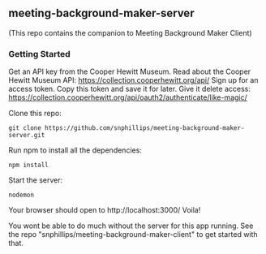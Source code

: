 ## meeting-background-maker-server


(This repo contains the companion to Meeting Background Maker Client)

### Getting Started

Get an API key from the Cooper Hewitt Museum.
Read about the Cooper Hewitt Museum API: https://collection.cooperhewitt.org/api/
Sign up for an access token. Copy this token and save it for later. Give it delete access: https://collection.cooperhewitt.org/api/oauth2/authenticate/like-magic/

Clone this repo:

`git clone https://github.com/snphillips/meeting-background-maker-server.git`
 
Run npm to install all the dependencies:

`npm install`

Start the server:

`nodemon`

Your browser should open to http://localhost:3000/ Voila!

You wont be able to do much without the server for this app running. See the repo "snphillips/meeting-background-maker-client" to get started with that.
